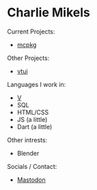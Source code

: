 # Charlie Mikels

Current Projects:
- [mcpkg](https://github.com/charliemikels/mcpkg)

Other Projects:
- [vtui](https://github.com/charliemikels/vtui)

Languages I work in:
- [V](https://github.com/vlang/v)
- SQL
- HTML/CSS
- JS (a little)
- Dart (a little)

Other intrests:
- Blender

Socials / Contact:
- <a rel="me" href="https://toot.cafe/@Charlie">Mastodon</a>
